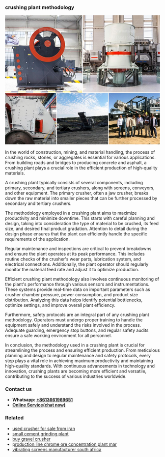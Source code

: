 <h3>crushing plant methodology</h3><img src='1702953161.jpg' alt=''><p>In the world of construction, mining, and material handling, the process of crushing rocks, stones, or aggregates is essential for various applications. From building roads and bridges to producing concrete and asphalt, a crushing plant plays a crucial role in the efficient production of high-quality materials.</p><p>A crushing plant typically consists of several components, including primary, secondary, and tertiary crushers, along with screens, conveyors, and other equipment. The primary crusher, often a jaw crusher, breaks down the raw material into smaller pieces that can be further processed by secondary and tertiary crushers.</p><p>The methodology employed in a crushing plant aims to maximize productivity and minimize downtime. This starts with careful planning and design, taking into consideration the type of material to be crushed, its feed size, and desired final product gradation. Attention to detail during the design phase ensures that the plant can efficiently handle the specific requirements of the application.</p><p>Regular maintenance and inspections are critical to prevent breakdowns and ensure the plant operates at its peak performance. This includes routine checks of the crusher's wear parts, lubrication system, and electrical connections. Additionally, the plant operator should regularly monitor the material feed rate and adjust it to optimize production.</p><p>Efficient crushing plant methodology also involves continuous monitoring of the plant's performance through various sensors and instrumentations. These systems provide real-time data on important parameters such as crusher chamber pressure, power consumption, and product size distribution. Analyzing this data helps identify potential bottlenecks, optimize settings, and improve overall plant efficiency.</p><p>Furthermore, safety protocols are an integral part of any crushing plant methodology. Operators must undergo proper training to handle the equipment safely and understand the risks involved in the process. Adequate guarding, emergency stop buttons, and regular safety audits ensure a safe working environment for all personnel.</p><p>In conclusion, the methodology used in a crushing plant is crucial for streamlining the process and ensuring efficient production. From meticulous planning and design to regular maintenance and safety protocols, every step plays a vital role in achieving maximum productivity and maintaining high-quality standards. With continuous advancements in technology and innovation, crushing plants are becoming more efficient and versatile, contributing to the success of various industries worldwide.</p><h3>Contact us</h3><ul><li><strong>Whatsapp:&nbsp;<a href="https://wa.me/8613661969651">+8613661969651</a></strong></li><li><a href="https://swt.shibang-china.com/?git&amp;zhl&amp;crushing plant methodology"><strong>Online Service(chat now)</strong></a></li></ul><h3>Related</h3><ul><li><a href='used crusher for sale from iran.md'>used crusher for sale from iran</a></li><li><a href='small cement grinding plant.md'>small cement grinding plant</a></li><li><a href='buy gravel crusher.md'>buy gravel crusher</a></li><li><a href='production line chrome ore concentration plant mar.md'>production line chrome ore concentration plant mar</a></li><li><a href='vibrating screens manufacturer south africa.md'>vibrating screens manufacturer south africa</a></li></ul>